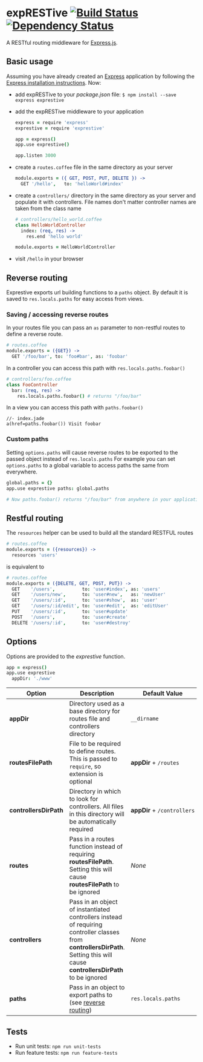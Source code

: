 expRESTive [![Build Status](https://travis-ci.org/alexdavid/exprestive.svg)](https://travis-ci.org/alexdavid/exprestive) [![Dependency Status](https://david-dm.org/alexdavid/exprestive.png)](https://david-dm.org/alexdavid/exprestive)
==========

A RESTful routing middleware for [Express.js](http://expressjs.com).


## Basic usage
Assuming you have already created an [Express](http://expressjs.com/) application
by following the [Express installation instructions](http://expressjs.com/starter/installing.html).
Now:

* add expRESTive to your _package.json_ file: `$ npm install --save express exprestive`
* add the expRESTive middleware to your application

    ```coffeescript
    express = require 'express'
    exprestive = require 'exprestive'

    app = express()
    app.use exprestive()

    app.listen 3000
    ```

* create a `routes.coffee` file in the same directory as your server

  ```coffeescript
  module.exports = ({ GET, POST, PUT, DELETE }) ->
    GET '/hello',   to: 'helloWorld#index'
  ```

* create a `controllers/` directory in the same directory as your server and populate it with controllers.
  File names don't matter controller names are taken from the class name

  ```coffeescript
  # controllers/hello_world.coffee
  class HelloWorldController
    index: (req, res) ->
      res.end 'hello world'

  module.exports = HelloWorldController
  ```
* visit `/hello` in your browser


## Reverse routing
Exprestive exports url building functions to a `paths` object. By default it is saved to `res.locals.paths` for easy access from views.

### Saving / accessing reverse routes
In your routes file you can pass an `as` parameter to non-restful routes to define a reverse route.
```coffeescript
# routes.coffee
module.exports = ({GET}) ->
  GET '/foo/bar', to: 'foo#bar', as: 'foobar'
```

In a controller you can access this path with `res.locals.paths.foobar()`
```coffeescript
# controllers/foo.coffee
class FooController
  bar: (req, res) ->
    res.locals.paths.foobar() # returns "/foo/bar"
```

In a view you can access this path with `paths.foobar()`
```jade
//- index.jade
a(href=paths.foobar()) Visit foobar
```

### Custom paths
Setting `options.paths` will cause reverse routes to be exported to the passed object instead of `res.locals.paths`
For example you can set `options.paths` to a global variable to access paths the same from everywhere.

```coffeescript
global.paths = {}
app.use exprestive paths: global.paths

# Now paths.foobar() returns "/foo/bar" from anywhere in your application
```


## Restful routing
The `resources` helper can be used to build all the standard RESTFUL routes
```coffeescript
# routes.coffee
module.exports = ({resources}) ->
  resources 'users'
```

is equivalent to
```coffeescript
# routes.coffee
module.exports = ({DELETE, GET, POST, PUT}) ->
  GET    '/users',          to: 'user#index', as: 'users'
  GET    '/users/new',      to: 'user#new',   as: 'newUser'
  GET    '/users/:id',      to: 'user#show',  as: 'user'
  GET    '/users/:id/edit', to: 'user#edit',  as: 'editUser'
  PUT    '/users/:id',      to: 'user#update'
  POST   '/users',          to: 'user#create'
  DELETE '/users/:id',      to: 'user#destroy'
```


## Options

Options are provided to the _exprestive_ function.
```coffeescript
app = express()
app.use exprestive
  appDir: './www'
```

| Option                 | Description                                                                                                                                                                     | Default Value                         |
|------------------------|---------------------------------------------------------------------------------------------------------------------------------------------------------------------------------|---------------------------------------|
| **appDir**             | Directory used as a base directory for routes file and controllers directory                                                                                                    | `__dirname`                           |
| **routesFilePath**     | File to be required to define routes. This is passed to `require`, so extension is optional                                                                                     | **appDir**&nbsp;+&nbsp;`/routes`      |
| **controllersDirPath** | Directory in which to look for controllers. All files in this directory will be automatically required                                                                          | **appDir**&nbsp;+&nbsp;`/controllers` |
| **routes**             | Pass in a routes function instead of requiring **routesFilePath**. Setting this will cause **routesFilePath** to be ignored                                                     | *None*                                |
| **controllers**        | Pass in an object of instantiated controllers instead of requiring controller classes from **controllersDirPath**. Setting this will cause **controllersDirPath** to be ignored | *None*                                |
| **paths**              | Pass in an object to export paths to (see [reverse routing](#reverse-routing))                                                                                                  | `res.locals.paths`                    |



## Tests

* Run unit tests: `npm run unit-tests`
* Run feature tests: `npm run feature-tests`
